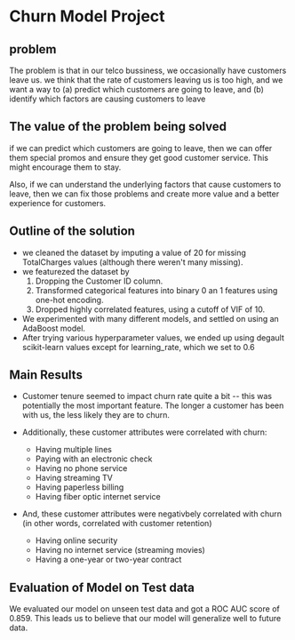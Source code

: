 # Churn Model Project

## problem
The problem is that in our telco bussiness, we occasionally have customers leave us. we think
that the rate of customers leaving us is too high, and we want a way to 
(a) predict which customers are going to leave, and 
(b) identify which factors are causing customers to leave

## The value of the problem being solved
if we can predict which customers are going to leave, then we can offer them special
promos and ensure they get good customer service. This might encourage them to stay.

Also, if we can understand the underlying factors that cause customers to leave, then 
we can fix those problems and create more value and a better experience for customers.

## Outline of the solution
* we cleaned the dataset by imputing a value of 20 for missing TotalCharges values
(although there weren't many missing).
* we featurezed the dataset by
    1. Dropping the Customer ID column.
    2. Transformed categorical features into binary 0 an 1 features using one-hot encoding.
    3. Dropped highly correlated features, using a cutoff of VIF of 10.
* We experimented with many different models, and settled on using an AdaBoost model.
* After trying various hyperparameter values, we ended up using degault scikit-learn values except for learning_rate, which we set to 0.6

## Main Results
* Customer tenure seemed to impact churn rate quite a bit -- this was potentially the most 
important feature. The longer a customer has been with us, the less likely they are to churn.
* Additionally, these customer attributes were correlated with churn:
    * Having multiple lines
    * Paying with an electronic check
    * Having no phone service
    * Having streaming TV
    * Having paperless billing
    * Having fiber optic internet service
* And, these customer attributes were negativbely correlated with churn (in other words, correlated with customer retention)

    * Having online security
    * Having no internet service (streaming movies)
    * Having a one-year or two-year contract

## Evaluation of Model on Test data
We evaluated our model on unseen test data and got a ROC AUC score of 0.859.
This leads us to believe that our model will generalize well to future data.